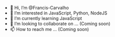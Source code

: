 - 👋 Hi, I’m @Francis-Carvalho
- 👀 I’m interested in JavaScript, Python, NodeJS
- 🌱 I’m currently learning JavaScript
- 💞️ I’m looking to collaborate on ... (Coming soon)
- 📫 How to reach me ... (Coming soon)

<!---
Francis-Carvalho/Francis-Carvalho is a ✨ special ✨ repository because its `README.md` (this file) appears on your GitHub profile.
You can click the Preview link to take a look at your changes.
--->
